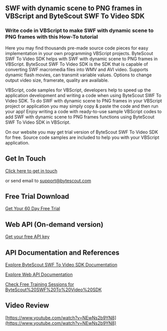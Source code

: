 ## SWF with dynamic scene to PNG frames in VBScript and ByteScout SWF To Video SDK

### Write code in VBScript to make SWF with dynamic scene to PNG frames with this How-To tutorial

Here you may find thousands pre-made source code pieces for easy implementation in your own programming VBScript projects. ByteScout SWF To Video SDK helps with SWF with dynamic scene to PNG frames in VBScript. ByteScout SWF To Video SDK is the SDK that is capable of converting SWF macromedia files into WMV and AVI video. Supports dynamic flash movies, can transmit variable values. Options to change output video size, framerate, quality are available.

VBScript, code samples for VBScript, developers help to speed up the application development and writing a code when using ByteScout SWF To Video SDK. To do SWF with dynamic scene to PNG frames in your VBScript project or application you may simply copy & paste the code and then run your app! Enjoy writing a code with ready-to-use sample VBScript codes to add SWF with dynamic scene to PNG frames functions using ByteScout SWF To Video SDK in VBScript.

On our website you may get trial version of ByteScout SWF To Video SDK for free. Source code samples are included to help you with your VBScript application.

## Get In Touch

[Click here to get in touch](https://bytescout.zendesk.com/hc/en-us/requests/new?subject=ByteScout%20SWF%20To%20Video%20SDK%20Question)

or send email to [support@bytescout.com](mailto:support@bytescout.com?subject=ByteScout%20SWF%20To%20Video%20SDK%20Question) 

## Free Trial Download

[Get Your 60 Day Free Trial](https://bytescout.com/download/web-installer?utm_source=github-readme)

## Web API (On-demand version)

[Get your free API key](https://pdf.co/documentation/api?utm_source=github-readme)

## API Documentation and References

[Explore ByteScout SWF To Video SDK Documentation](https://bytescout.com/documentation/index.html?utm_source=github-readme)

[Explore Web API Documentation](https://pdf.co/documentation/api?utm_source=github-readme)

[Check Free Training Sessions for ByteScout%20SWF%20To%20Video%20SDK](https://academy.bytescout.com/)

## Video Review

[https://www.youtube.com/watch?v=NEwNs2b9YN8](https://www.youtube.com/watch?v=NEwNs2b9YN8)